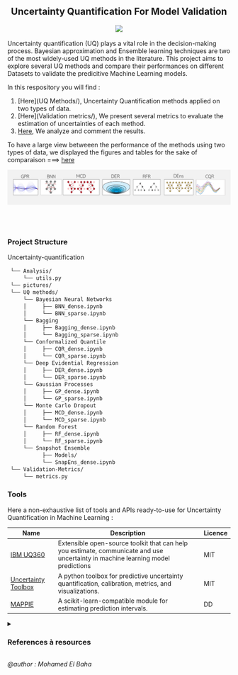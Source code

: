 
<div align="center">
  <h2> Uncertainty Quantification For Model Validation</h2>
  <a href=""><img src="https://readme-typing-svg.herokuapp.com?color=195671&lines=Uncertainty+Quantification+;Model+Validation"></a>
</div>

Uncertainty quantification (UQ) plays a vital role in the decision-making process. Bayesian approximation and Ensemble learning techniques are two of the most widely-used UQ methods in the literature.
This project aims to explore several UQ methods and compare their performances on different Datasets to validate the predicitive Machine Learning models.

In this respository you will find : 
1. [Here](UQ Methods/), Uncertainty Quantification methods applied on two types of data. 
2. [Here](Validation metrics/), We present several metrics to evaluate the estimation of uncertainties of each method.
3. [Here](Analysis/), We analyze and comment the results.

To have a large view betweeen the performance of the methods using two types of data, we displayed the figures and tables for the sake of comparaison ===> [here](https://sim-ssd.si-pages.michelin.com/uncertainty-quantification)

<div align="center">
  <a href="UQ Methods/"><img src="pictures/ICONS.PNG"></a>
</div>

<br> </br> 

### Project Structure

Uncertainty-quantification
```
 └── Analysis/ 
     └── utils.py
 └── pictures/
 └── UQ methods/
     └── Bayesian Neural Networks
     │     ├── BNN_dense.ipynb
     │     └── BNN_sparse.ipynb
     └── Bagging
     │     ├── Bagging_dense.ipynb
     │     └── Bagging_sparse.ipynb
     └── Conformalized Quantile
     │     ├── CQR_dense.ipynb
     │     └── CQR_sparse.ipynb
     └── Deep Evidential Regression
     │     ├── DER_dense.ipynb
     │     └── DER_sparse.ipynb 
     └── Gaussian Processes
     │     ├── GP_dense.ipynb
     │     └── GP_sparse.ipynb
     └── Monte Carlo Dropout
     │     ├── MCD_dense.ipynb 
     │     └── MCD_sparse.ipynb
     └── Random Forest
     │     ├── RF_dense.ipynb
     │     └── RF_sparse.ipynb
     └── Snapshot Ensemble
           ├── Models/
           └── SnapEns_dense.ipynb
 └── Validation-Metrics/
     └── metrics.py
```
### Tools 

Here a non-exhaustive list of tools and APIs ready-to-use for Uncertainty Quantification in Machine Learning :

|  Name|  Description| Licence |
| ------ | ------ | ------ |
|<a href='https://uq360.mybluemix.net/'> IBM UQ360 </a>|Extensible open-source toolkit that can help you estimate, communicate and use uncertainty in machine learning model predictions|MIT|
|  <a href='https://uncertainty-toolbox.github.io/'>Uncertainty Toolbox</a>  |  A python toolbox for predictive uncertainty quantification, calibration, metrics, and visualizations. |  MIT |
| <a href='https://mapie.readthedocs.io/en/latest/index.html'>MAPPIE</a> | A scikit-learn-compatible module for estimating prediction intervals.| DD |




<details><summary> <h3> References à resources </h3> </summary>

    
I- **Uncertainty**

1. Hüllermeier, Eyke, and Willem Waegeman. "Aleatoric and epistemic uncertainty in machine learning: An introduction to concepts and methods." Machine Learning 110.3 (2021): 457-506.
<br> 

II- **UQ Methods**


1. Yarin Gal and Zoubin Ghahramani. *Dropout as a bayesian approximation : Representing model uncertainty in deep learning.* In international conference on machine learning, pages 1050–1059. PMLR, 2016

2. Huang, Gao, et al. "*Snapshot ensembles: Train 1, get m for free.*" arXiv preprint arXiv:1704.00109 (2017).
    
3. Amini, Alexander, et al. "*Deep evidential regression.*" Advances in Neural Information Processing Systems 33 (2020): 14927-14937.
 
4. C. Blundell, J. Cornebise, K. Kavukcuoglu, and D. Wierstra, *“Weight uncertainty in neural networks,”* 
arXiv:1505.05424, 2015
    
5. Rasmussen, C. E., Williams, C. K. I., *Gaussian processes for machine learning (2016)*, The MIT Press

6. Breiman, Leo. *"Bagging predictors."* Machine learning 24.2 (1996): 123-140.

7. Romano, Yaniv, Evan Patterson, and Emmanuel Candes. *"Conformalized quantile regression."* Advances in neural information processing systems 32 (2019).

<br>
   
III- **Validation metrics**  
 
 
1. Tran, Kevin, et al. *"Methods for comparing uncertainty quantifications for material property predictions."* Machine Learning: Science and Technology 1.2 (2020): 025006. 

2. Sluijterman, L., Cator, E., Heskes, T. (2021). *How to Evaluate Uncertainty Estimates in Machine Learning for Regression.* arXiv preprint arXiv:2106.03395.
    
3. Levi D, Gispan L, Giladi N and Fetaya E 2020 Evaluating and Calibrating Uncertainty Prediction in Regression Tasks
</details>


*@author : Mohamed El Baha*  
